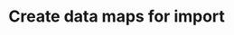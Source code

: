 # Create data maps for import

<!-- https://docs.microsoft.com/en-us/dynamics365/customer-engagement/developer/create-data-maps-for-import -->